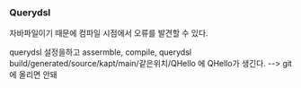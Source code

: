 ### Querydsl

자바파일이기 때문에 컴파일 시점에서 오류를 발견할 수 있다.

querydsl 설정을하고 assermble, compile, querydsl
build/generated/source/kapt/main/같은위치/QHello
에 QHello가 생긴다. --> git에 올리면 안돼

